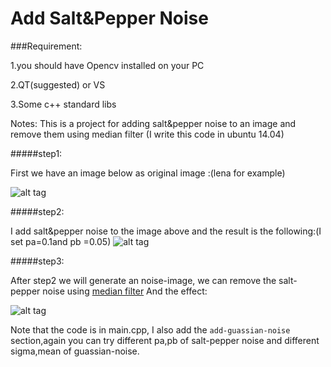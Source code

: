 Add Salt&Pepper Noise
=====================
###Requirement:

1.you should have  Opencv installed on your PC

2.QT(suggested) or VS

3.Some c++  standard libs

Notes: This is a project for  adding  salt&pepper noise to an image and remove them using median filter (I write this code in ubuntu 14.04)

#####step1:

First we have an image below as original image :(lena for example)

![alt tag](https://raw.githubusercontent.com/timlentse/Add-Salt_Pepper_noise/master/original.png)



#####step2:

I add salt&pepper noise to the image above and the result is the following:(I set pa=0.1and pb =0.05)
![alt tag](https://raw.githubusercontent.com/timlentse/Add-Salt_Pepper_noise/master/add%20noise%20%20image.png)

#####step3:

After step2 we will generate an noise-image,  we can remove the salt-pepper noise using 
[median filter](http://en.wikipedia.org/wiki/Median_filter) 
And the effect:

![alt tag](https://raw.githubusercontent.com/timlentse/Add-Salt_Pepper_noise/master/the%20effect%20of%20media%20filter.png)

Note that the code is in main.cpp, I also add the `add-guassian-noise` section,again you can try different pa,pb of salt-pepper noise and different sigma,mean of guassian-noise.
